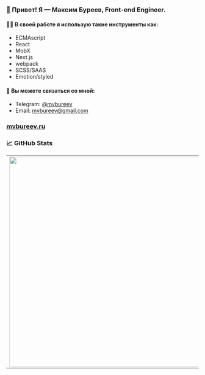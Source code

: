 ### 👋 Привет! Я — Максим Буреев, Front-end Engineer.

#### 🧑‍💻 В своей работе я использую такие инструменты как:

* ECMAscript
* React
* MobX
* Next.js
* webpack
* SCSS/SAAS
* Emotion/styled

#### 📣 Вы можете связаться со мной:

* Telegram: [@mvbureev](https://t.me/mvbureev)
* Email: mvbureev@gmail.com

### [mvbureev.ru](https://mvbureev.ru)


### 📈 GitHub Stats
<p align="center">
  <table>
  <tr>
      <td><img width="550px" align="left" src="https://github-readme-stats.vercel.app/api?username=mvbureev&hide_border=true&count_private=true&layout=compact&hide_title=true&show_icons=true&theme=dark&icon_color=5194f0&bg_color=2E3239" /></td>
      <td><img width="550px" src="https://github-readme-stats.vercel.app/api/top-langs/?username=mvbureev&layout=compact&hide_border=true&hide_title=true&theme=dark&icon_color=5194f0&bg_color=2E3239" /></td>
  </tr>
</table>
</p>
